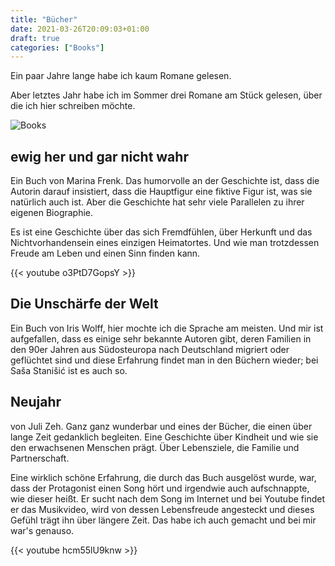 ```yaml
---
title: "Bücher"
date: 2021-03-26T20:09:03+01:00
draft: true
categories: ["Books"]
---
```


Ein paar Jahre lange habe ich kaum Romane gelesen.

Aber letztes Jahr habe ich im Sommer drei Romane am Stück gelesen, über die ich hier schreiben möchte.

![Books](/img/books.JPG)

## ewig her und gar nicht wahr

Ein Buch von Marina Frenk. Das humorvolle an der Geschichte ist, dass die Autorin darauf insistiert, dass die Hauptfigur eine fiktive Figur ist, was sie natürlich auch ist. Aber die Geschichte hat sehr viele Parallelen zu ihrer eigenen Biographie.

Es ist eine Geschichte über das sich Fremdfühlen, über Herkunft und das Nichtvorhandensein eines einzigen Heimatortes. Und wie man trotzdessen Freude am Leben und einen Sinn finden kann.

{{< youtube o3PtD7GopsY >}}

## Die Unschärfe der Welt

Ein Buch von Iris Wolff, hier mochte ich die Sprache am meisten. Und mir ist aufgefallen, dass es einige sehr bekannte Autoren gibt, deren Familien in den 90er Jahren aus Südosteuropa nach Deutschland migriert oder geflüchtet sind und diese Erfahrung findet man in den Büchern wieder; bei Saša Stanišić ist es auch so.

## Neujahr
von Juli Zeh. Ganz ganz wunderbar und eines der Bücher, die einen über lange Zeit gedanklich begleiten. Eine Geschichte über Kindheit und wie sie den erwachsenen Menschen prägt. Über Lebensziele, die Familie und Partnerschaft.

Eine wirklich schöne Erfahrung, die durch das Buch ausgelöst wurde, war, dass der Protagonist einen Song hört und irgendwie auch aufschnappte, wie dieser heißt. Er sucht nach dem Song im Internet und bei Youtube findet er das Musikvideo, wird von dessen Lebensfreude angesteckt und dieses Gefühl trägt ihn über längere Zeit. Das habe ich auch gemacht und bei mir war's genauso.

{{< youtube hcm55lU9knw >}}